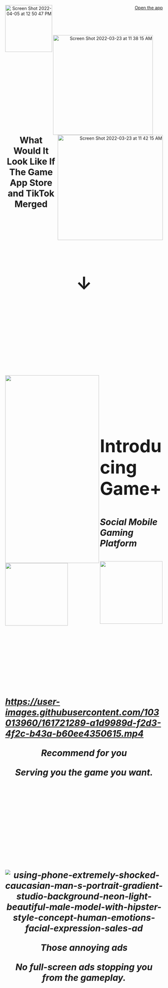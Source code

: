 <div align="right"> 

[Open the app](https://google.com) 
<img align="left" width="150" alt="Screen Shot 2022-04-05 at 12 50 47 PM" src="https://user-images.githubusercontent.com/103013960/161684663-900b7e3f-9cd8-427f-a7c8-b613d04125f3.png">
  
<br> 
<br>
<br>

<img align="left" width="319" alt="Screen Shot 2022-03-23 at 11 38 15 AM" src="https://user-images.githubusercontent.com/103013960/161684856-23eb53c5-e8f3-4f42-99ef-37d8ad097a68.png"> <img align="right" img width="336" alt="Screen Shot 2022-03-23 at 11 42 15 AM" src="https://user-images.githubusercontent.com/103013960/161684868-9330d353-672a-4289-a9b0-7923c4167c2b.png">

<br>
<br>
<br>
<br>
<br>
<br>
<br>
<br>
<br>

<p align="center"><strong><h1><div align="center">
  What Would It Look Like If The Game App Store and TikTok Merged<h1>

<br>

&#8595;

<br>
<br>
<br>

<img align="left" src="https://user-images.githubusercontent.com/103013960/161684961-42a205f9-f28e-4970-bd72-9eae28306a9c.png" width="300" height="600">
<p align="left"><strong>
<br>
<br>
Introducing Game+
  
<p align="left"><strong><h5><div align="left">
  Social Mobile Gaming Platform<h5>
  
<img align="left" src="https://user-images.githubusercontent.com/103013960/161685397-84cfe864-7ff0-45b2-b6f8-bac4135c7e43.png" width="200" height="200">
  <img align="center" src="https://user-images.githubusercontent.com/103013960/161685437-88181d7a-996f-4f9c-ae8c-84aca6ed8512.png" width="200" height="200">

<br>
<br>
<br>
<br>
<br>
<br>
<br>

<p align="center">
  
https://user-images.githubusercontent.com/103013960/161721289-a1d9989d-f2d3-4f2c-b43a-b60ee4350615.mp4

  
<p align="center"><div align="center">
Recommend for you

Serving you the game you want.

<br>
<br>
<br>
<br>
<br>
<br>
<br>
  
![using-phone-extremely-shocked-caucasian-man-s-portrait-gradient-studio-background-neon-light-beautiful-male-model-with-hipster-style-concept-human-emotions-facial-expression-sales-ad](https://user-images.githubusercontent.com/103013960/161724062-b38e6ce4-5f0c-489b-948b-6e7cbc555bdf.jpg)

<p align="center"><div align="center">
Those annoying ads

No full-screen ads stopping you from the gameplay.
